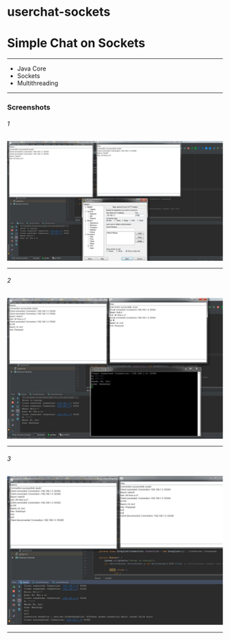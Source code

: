 # userchat-sockets

# Simple Chat on Sockets

<hr>
<ul>
  <li>Java Core</li>
  <li>Sockets</li>
  <li>Multithreading</li>
</ul>
<hr>

### Screenshots

###### 1
![alt-текст](https://github.com/MaximBubnov/userchat-sockets/blob/master/userchat/main1.jpg "главная страница")
<hr>

###### 2
![alt-текст](https://github.com/MaximBubnov/userchat-sockets/blob/master/userchat/main2.jpg "главная страница")
<hr>

###### 3
![alt-текст](https://github.com/MaximBubnov/userchat-sockets/blob/master/userchat/main3.jpg "главная страница")
<hr>
